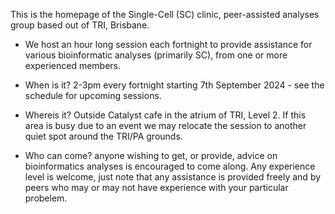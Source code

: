This is the homepage of the Single-Cell (SC) clinic, peer-assisted analyses group based out of TRI, Brisbane.

- We host an hour long session each fortnight to provide assistance for various bioinformatic analyses (primarily SC), from one or more experienced members.

- When is it?   2-3pm every fortnight starting 7th September 2024 - see the schedule for upcoming sessions.
- Whereis it?   Outside Catalyst cafe in the atrium of TRI, Level 2. If this area is busy due to an event we may relocate the session to another quiet spot around the TRI/PA grounds.
- Who can come?   anyone wishing to get, or provide, advice on bioinformatics analyses is encouraged to come along. Any experience level is welcome, just note that any assistance is provided freely and by peers who may or may not have experience with your particular probelem.

<!---
ScellClinicAdmin0/ScellClinicAdmin0 is a ✨ special ✨ repository because its `README.md` (this file) appears on your GitHub profile.
You can click the Preview link to take a look at your changes.
--->
